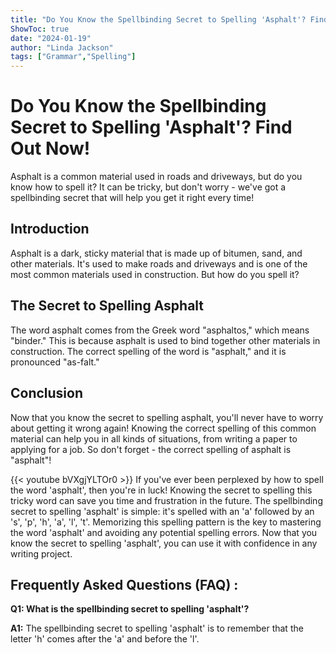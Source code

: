 ```yaml
---
title: "Do You Know the Spellbinding Secret to Spelling 'Asphalt'? Find Out Now!"
ShowToc: true 
date: "2024-01-19"
author: "Linda Jackson" 
tags: ["Grammar","Spelling"]
---
```

# Do You Know the Spellbinding Secret to Spelling 'Asphalt'? Find Out Now! 

Asphalt is a common material used in roads and driveways, but do you know how to spell it? It can be tricky, but don't worry - we've got a spellbinding secret that will help you get it right every time! 

## Introduction

Asphalt is a dark, sticky material that is made up of bitumen, sand, and other materials. It's used to make roads and driveways and is one of the most common materials used in construction. But how do you spell it? 

## The Secret to Spelling Asphalt

The word asphalt comes from the Greek word "asphaltos," which means "binder." This is because asphalt is used to bind together other materials in construction. The correct spelling of the word is "asphalt," and it is pronounced "as-falt." 

## Conclusion

Now that you know the secret to spelling asphalt, you'll never have to worry about getting it wrong again! Knowing the correct spelling of this common material can help you in all kinds of situations, from writing a paper to applying for a job. So don't forget - the correct spelling of asphalt is "asphalt"!

{{< youtube bVXgjYLTOr0 >}} 
If you've ever been perplexed by how to spell the word 'asphalt', then you're in luck! Knowing the secret to spelling this tricky word can save you time and frustration in the future. The spellbinding secret to spelling 'asphalt' is simple: it's spelled with an 'a' followed by an 's', 'p', 'h', 'a', 'l', 't'. Memorizing this spelling pattern is the key to mastering the word 'asphalt' and avoiding any potential spelling errors. Now that you know the secret to spelling 'asphalt', you can use it with confidence in any writing project.

## Frequently Asked Questions (FAQ) :
**Q1: What is the spellbinding secret to spelling 'asphalt'?**

**A1:** The spellbinding secret to spelling 'asphalt' is to remember that the letter 'h' comes after the 'a' and before the 'l'.





